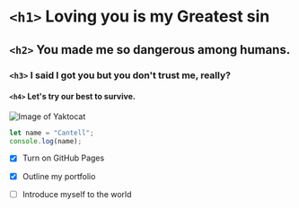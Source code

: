 # `<h1>` Loving you is my Greatest sin
##  `<h2>` You made me so dangerous among humans.
### `<h3>` I said I got you but you don't trust me, really?
#### `<h4>` Let's try our best to survive.

![Image of Yaktocat](https://octodex.github.com/images/yaktocat.png)

``` javascript
let name = "Cantell";
console.log(name);
```
- [x] Turn on GitHub Pages
- [x] Outline my portfolio
- [ ] Introduce myself to the world

